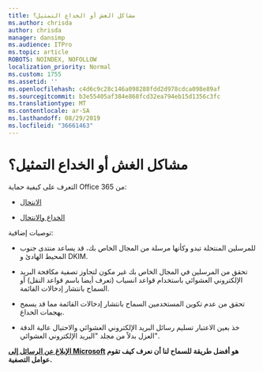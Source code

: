 ```yaml
---
title: مشاكل الغش أو الخداع التمثيل؟
ms.author: chrisda
author: chrisda
manager: dansimp
ms.audience: ITPro
ms.topic: article
ROBOTS: NOINDEX, NOFOLLOW
localization_priority: Normal
ms.custom: 1755
ms.assetid: ''
ms.openlocfilehash: c4d6c9c28c146a098288fdd2d978cdca098e89af
ms.sourcegitcommit: b3e55405af384e868fcd32ea794eb15d1356c3fc
ms.translationtype: MT
ms.contentlocale: ar-SA
ms.lasthandoff: 08/29/2019
ms.locfileid: "36661463"
---
```

# <a name="issues-with-spoofing-phishing-or-impersonation"></a>مشاكل الغش أو الخداع التمثيل؟

التعرف على كيفية حماية Office 365 من:

- [الانتحال](https://docs.microsoft.com/office365/securitycompliance/anti-spoofing-protection)

- [الخداع والانتحال](https://docs.microsoft.com/office365/securitycompliance/atp-anti-phishing)

توصيات إضافية:

- للمرسلين المنتحلة تبدو وكأنها مرسلة من المجال الخاص بك، قد يساعد منتدى جنوب المحيط الهادئ و DKIM.

- تحقق من المرسلين في المجال الخاص بك غير مكون لتجاوز تصفية مكافحة البريد الإلكتروني العشوائي باستخدام قواعد انسياب (تعرف أيضا باسم قواعد النقل) أو السماح بانتشار إدخالات القائمة.

- تحقق من عدم تكوين المستخدمين السماح بانتشار إدخالات القائمة مما قد يسمح بهجمات الخداع.

- خذ بعين الاعتبار تسليم رسائل البريد الإلكتروني العشوائي والاحتيال عالية الدقة العزل بدلاً من مجلد "البريد الإلكتروني العشوائي".

**[الإبلاغ عن الرسائل إلى Microsoft](https://support.office.com/article/b5caa9f1-cdf3-4443-af8c-ff724ea719d2) هو أفضل طريقة للسماح لنا أن نعرف كيف تقوم عوامل التصفية.**
